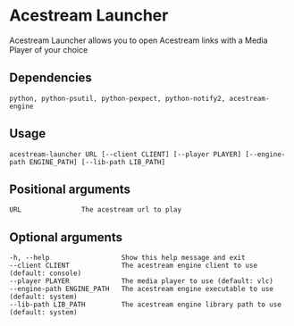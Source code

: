 # Acestream Launcher
Acestream Launcher allows you to open Acestream links with a Media Player of your choice

## Dependencies
    python, python-psutil, python-pexpect, python-notify2, acestream-engine

## Usage
    acestream-launcher URL [--client CLIENT] [--player PLAYER] [--engine-path ENGINE_PATH] [--lib-path LIB_PATH]

## Positional arguments
    URL               The acestream url to play

## Optional arguments
    -h, --help                  Show this help message and exit
    --client CLIENT             The acestream engine client to use (default: console)
    --player PLAYER             The media player to use (default: vlc)
    --engine-path ENGINE_PATH   The acestream engine executable to use (default: system)
    --lib-path LIB_PATH         The acestream engine library path to use (default: system)
